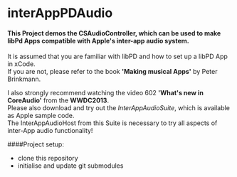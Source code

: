 interAppPDAudio
===============
#### This Project demos the CSAudioController, which can be used to make libPd Apps compatible with Apple's inter-app audio system.  
It is assumed that you are familiar with libPD and how to set up a libPD App in xCode.  
If you are not, please refer to the book __'Making musical Apps'__ by Peter Brinkmann. 
  
I also strongly recommend watching the video 602 __'What's new in CoreAudio'__ from the __WWDC2013__.  
Please also download and try out the _InterAppAudioSuite_, which is available as Apple sample code.  
The InterAppAudioHost from this Suite is necessary to try all aspects of inter-App audio functionality!  

####Project setup:
* clone this repository  
* initialise and update git submodules  

